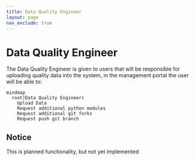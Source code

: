 ```yaml
---
title: Data Quality Engineer
layout: page
nav_exclude: true
---
```


# Data Quality Engineer
The Data Quality Engineer is given to users that will be responsible for uploading quality data into the system, in the management portal the user will be able to:

```mermaid
mindmap
  root)Data Quality Engineer(
    Upload Data
    Request additional python modules
    Request additional git forks
    Request push git branch
```

## Notice
This is planned functionality, but not yet implemented